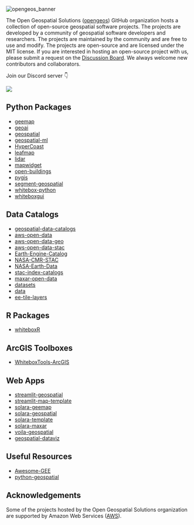 ![opengeos_banner](https://assets.gishub.org/images/opengeos_banner_qr.png)

The Open Geospatial Solutions ([opengeos](https://github.com/opengeos)) GitHub organization hosts a collection of open-source geospatial software projects. The projects are developed by a community of geospatial software developers and researchers. The projects are maintained by the community and are free to use and modify. The projects are open-source and are licensed under the MIT license. If you are interested in hosting an open-source project with us, please submit a request on the [Discussion Board](https://github.com/opengeos/opengeos.github.io/discussions). We always welcome new contributors and collaborators.

Join our Discord server 👇

[![](https://dcbadge.limes.pink/api/server/https://discord.gg/UgZecTUq5P)](https://discord.gg/UgZecTUq5P)

## Python Packages

- [geemap](https://github.com/gee-community/geemap)
- [geoai](https://github.com/opengeos/geoai)
- [geospatial](https://github.com/opengeos/geospatial)
- [geospatial-ml](https://github.com/opengeos/geospatial-ml)
- [HyperCoast](https://github.com/opengeos/HyperCoast)
- [leafmap](https://github.com/opengeos/leafmap)
- [lidar](https://github.com/opengeos/lidar)
- [mapwidget](https://github.com/opengeos/mapwidget)
- [open-buildings](https://github.com/opengeos/open-buildings)
- [pygis](https://github.com/opengeos/pygis)
- [segment-geospatial](https://github.com/opengeos/segment-geospatial)
- [whitebox-python](https://github.com/opengeos/whitebox-python)
- [whiteboxgui](https://github.com/opengeos/whiteboxgui)

## Data Catalogs

- [geospatial-data-catalogs](https://github.com/opengeos/geospatial-data-catalogs)
- [aws-open-data](https://github.com/opengeos/aws-open-data)
- [aws-open-data-geo](https://github.com/opengeos/aws-open-data-geo)
- [aws-open-data-stac](https://github.com/opengeos/aws-open-data-stac)
- [Earth-Engine-Catalog](https://github.com/opengeos/Earth-Engine-Catalog)
- [NASA-CMR-STAC](https://github.com/opengeos/NASA-CMR-STAC)
- [NASA-Earth-Data](https://github.com/opengeos/NASA-Earth-Data)
- [stac-index-catalogs](https://github.com/opengeos/stac-index-catalogs)
- [maxar-open-data](https://github.com/opengeos/maxar-open-data)
- [datasets](https://github.com/opengeos/datasets)
- [data](https://github.com/opengeos/data)
- [ee-tile-layers](https://github.com/opengeos/ee-tile-layers)

## R Packages

- [whiteboxR](https://github.com/opengeos/whiteboxR)

## ArcGIS Toolboxes

- [WhiteboxTools-ArcGIS](https://github.com/opengeos/WhiteboxTools-ArcGIS)

## Web Apps

- [streamlit-geospatial](https://github.com/opengeos/streamlit-geospatial)
- [streamlit-map-template](https://github.com/opengeos/streamlit-map-template)
- [solara-geemap](https://github.com/opengeos/solara-geemap)
- [solara-geospatial](https://github.com/opengeos/solara-geospatial)
- [solara-template](https://github.com/opengeos/solara-template)
- [solara-maxar](https://github.com/opengeos/solara-maxar)
- [voila-geospatial](https://github.com/opengeos/voila-geospatial)
- [geospatial-dataviz](https://github.com/opengeos/geospatial-dataviz)

## Useful Resources

- [Awesome-GEE](https://github.com/opengeos/Awesome-GEE)
- [python-geospatial](https://github.com/opengeos/python-geospatial)

## Acknowledgements

Some of the projects hosted by the Open Geospatial Solutions organization are supported by Amazon Web Services ([AWS](https://aws.amazon.com)).
